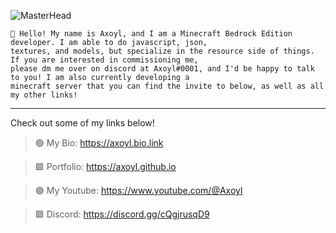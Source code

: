 <div align="left">
  
![MasterHead](https://media.discordapp.net/attachments/1037912546356772954/1082562001785597992/green.png)<br>

```
🧩 Hello! My name is Axoyl, and I am a Minecraft Bedrock Edition developer. I am able to do javascript, json,
textures, and models, but specialize in the resource side of things. If you are interested in commissioning me,
please dm me over on discord at Axoyl#0001, and I'd be happy to talk to you! I am also currently developing a 
minecraft server that you can find the invite to below, as well as all my other links!
```
--- ---
Check out some of my links below!
  
> 🟢 My Bio: https://axoyl.bio.link
	
> 🟩 Portfolio: https://axoyl.github.io
	
> 🟢 My Youtube: https://www.youtube.com/@Axoyl
	
> 🟩 Discord: https://discord.gg/cQgjrusqD9
</div>
